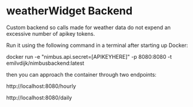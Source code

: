 # weatherWidget Backend

Custom backend so calls made for weather data do not expend an excessive number of apikey tokens.

Run it using the following command in a terminal after starting up Docker:

docker run -e "nimbus.api.secret=[APIKEYHERE]" -p 8080:8080 -t emilvdijk/nimbusbackend:latest

then you can approach the container through two endpoints:

http://localhost:8080/hourly

http://localhost:8080/daily
